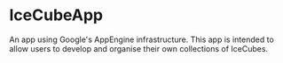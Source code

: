 # IceCubeApp
An app using Google's AppEngine infrastructure.  This app is intended to allow users to develop and organise their own collections of IceCubes.
